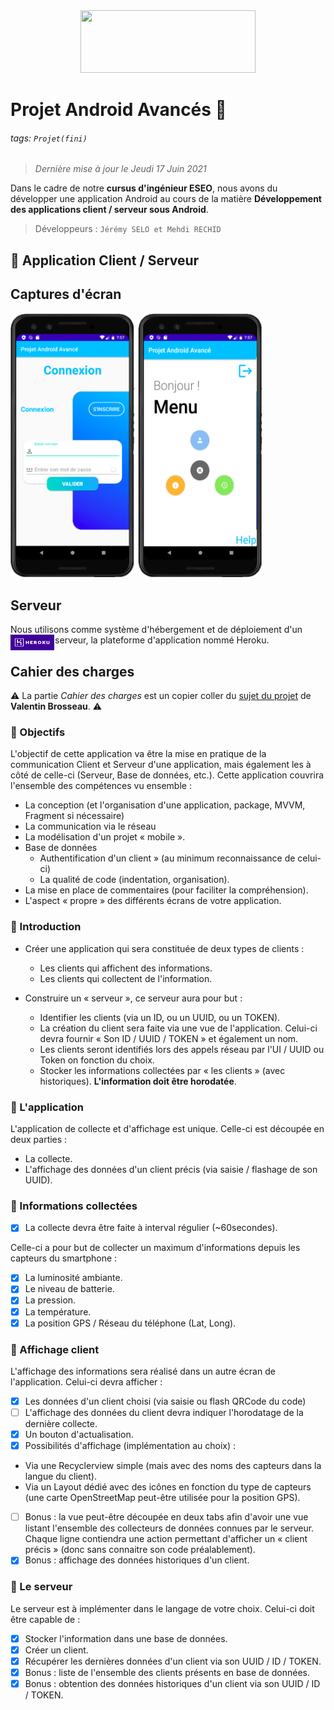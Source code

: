 <center><img 
    width="280" 
    height="100"
    src="https://eseo.fr/images/2018/logo-eseo-couleur-v2.png">
</center>

# Projet Android Avancés 📱

###### tags: `Projet(fini)`

> *Dernière mise à jour le Jeudi 17 Juin 2021*

Dans le cadre de notre **cursus d'ingénieur ESEO**, nous avons du développer une application Android au cours de la matière **Développement des applications client / serveur sous Android**.

> Développeurs : `Jérémy SELO et Mehdi RECHID`

## :memo: Application Client / Serveur

## Captures d'écran
      
      
<p float="left">
  <img src="/ScreenLoginMenu.png" width="200" />
  <img src="/ScreenMainMenu.png" width="200" /> 
</p>


## Serveur

Nous utilisons comme système d'hébergement et de déploiement d'un serveur, la plateforme d'application nommé Heroku.
<img  width="70" 
      height="25"
      src="/Heroku_logo.png"
      style="float: left; margin-right: 1px;" />

## Cahier des charges

:warning: La partie *Cahier des charges* est un copier coller du [sujet du projet](https://cours.brosseau.ovh/tp/android/app-avance-android.html) de **Valentin Brosseau**. :warning:

### :pushpin: Objectifs

L'objectif de cette application va être la mise en pratique de la communication Client et Serveur d'une application, mais également les à côté de celle-ci (Serveur, Base de données, etc.). Cette application couvrira l'ensemble des compétences vu ensemble :

- La conception (et l'organisation d'une application, package, MVVM, Fragment si nécessaire)
- La communication via le réseau
- La modélisation d'un projet « mobile ».
- Base de données
  - Authentification d'un client » (au minimum reconnaissance de celui-ci)
  - La qualité de code (indentation, organisation).
- La mise en place de commentaires (pour faciliter la compréhension).
- L'aspect « propre » des différents écrans de votre application.

### :pushpin: Introduction

- Créer une application qui sera constituée de deux types de clients :

  - Les clients qui affichent des informations.
  - Les clients qui collectent de l'information.

- Construire un « serveur », ce serveur aura pour but :

  - Identifier les clients (via un ID, ou un UUID, ou un TOKEN).
  - La création du client sera faite via une vue de l'application. Celui-ci devra fournir « Son ID / UUID / TOKEN » et également un nom.
  - Les clients seront identifiés lors des appels réseau par l'UI / UUID ou Token on fonction du choix.
  - Stocker les informations collectées par « les clients » (avec historiques). **L'information doit être horodatée**.

### :pushpin: L'application

L'application de collecte et d'affichage est unique. Celle-ci est découpée en deux parties :

- La collecte.
- L'affichage des données d'un client précis (via saisie / flashage de son UUID).

### :pushpin: Informations collectées

- [x] La collecte devra être faite à interval régulier (~60secondes). 

Celle-ci a pour but de collecter un maximum d'informations depuis les capteurs du smartphone :

- [x] La luminosité ambiante.
- [x] Le niveau de batterie.
- [x] La pression.
- [x] La température.
- [x] La position GPS / Réseau du téléphone (Lat, Long).

### :pushpin: Affichage client

L'affichage des informations sera réalisé dans un autre écran de l'application. Celui-ci devra afficher :

- [x] Les données d'un client choisi (via saisie ou flash QRCode du code)
- [ ] L'affichage des données du client devra indiquer l'horodatage de la dernière collecte.
- [x] Un bouton d'actualisation.
- [x] Possibilités d'affichage (implémentation au choix) :
- Via une Recyclerview simple (mais avec des noms des capteurs dans la langue du client).
- Via un Layout dédié avec des icônes en fonction du type de capteurs (une carte OpenStreetMap peut-être utilisée pour la position GPS).
- [ ] Bonus : la vue peut-être découpée en deux tabs afin d'avoir une vue listant l'ensemble des collecteurs de données connues par le serveur. Chaque ligne contiendra une action permettant d'afficher un « client précis » (donc sans connaitre son code préalablement).
- [x] Bonus : affichage des données historiques d'un client.

### :pushpin: Le serveur

Le serveur est à implémenter dans le langage de votre choix. Celui-ci doit être capable de :

- [x] Stocker l'information dans une base de données.
- [x] Créer un client.
- [x] Récupérer les dernières données d'un client via son UUID / ID / TOKEN.
- [x] Bonus : liste de l'ensemble des clients présents en base de données.
- [x] Bonus : obtention des données historiques d'un client via son UUID / ID / TOKEN.
